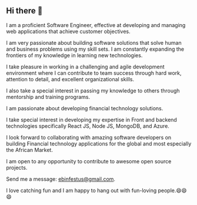 <h2>Hi there 👋</h2>
<p>I am a proficient Software Engineer, effective at developing and managing web applications that achieve customer objectives.

I am very passionate about building software solutions that solve human and business problems using my skill sets. I am constantly expanding the frontiers of my knowledge in learning new technologies.

I take pleasure in working in a challenging and agile development environment where I can contribute to team success through hard work, attention to detail, and excellent organizational skills.

I also take a special interest in passing my knowledge to others through mentorship and training programs.

I am passionate about developing financial technology solutions.

I take special interest in developing my expertise in Front and backend technologies specifically React JS, Node JS, MongoDB, and Azure.

I look forward to collaborating with amazing software developers on building Financial technology applications for the global and most especially the African Market.

I am open to any opportunity to contribute to awesome open source projects.

Send me a message: ebinfestus@gmail.com.

  I love catching fun and I am happy to hang out with fun-loving people.😄😄😄</p>
